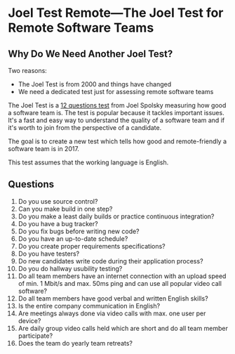 # Joel Test Remote—The Joel Test for Remote Software Teams
## Why Do We Need Another Joel Test?
Two reasons:
- The Joel Test is from 2000 and things have changed
- We need a dedicated test just for assessing remote software teams

The Joel Test is a [12 questions test](https://www.joelonsoftware.com/2000/08/09/the-joel-test-12-steps-to-better-code/) from Joel Spolsky measuring how good a software team is. The test is popular because it tackles important issues. It's a fast and easy way to understand the quality of a software team and if it's worth to join from the perspective of a candidate. 

The goal is to create a new test which tells how good and remote-friendly a software team is in 2017.

This test assumes that the working language is English.

## Questions
1. Do you use source control?
2. Can you make build in one step?
3. Do you make a least daily builds or practice continuous integration?
4. Do you have a bug tracker?
5. Do you fix bugs before writing new code?
6. Do you have an up-to-date schedule?
7. Do you create proper requirements specifications?
8. Do you have testers?
9. Do new candidates write code during their application process?
10. Do you do hallway usubility testing?
11. Do all team members have an internet connection with an upload speed of min. 1 Mbit/s and max. 50ms ping and can use all popular video call software?
12. Do all team members have good verbal and written English skills?
13. Is the entire company communication in English?
14. Are meetings always done via video calls with max. one user per device?
15. Are daily group video calls held which are short and do all team member participate?
16. Does the team do yearly team retreats?






